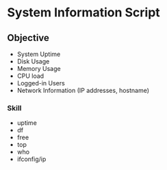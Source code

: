 # System Information Script
## Objective
- System Uptime
- Disk Usage
- Memory Usage
- CPU load
- Logged-in Users
- Network Information (IP addresses, hostname)

### Skill
- uptime
- df
- free
- top
- who
- ifconfig/ip
